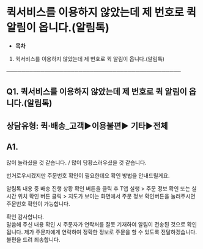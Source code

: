 # 퀵서비스를 이용하지 않았는데 제 번호로 퀵 알림이 옵니다.(알림톡)

* **목차**

1. 퀵서비스를 이용하지 않았는데 제 번호로 퀵 알림이 옵니다.(알림톡)

──────────────────────────────────────────────

**Q1. 퀵서비스를 이용하지 않았는데 제 번호로 퀵 알림이 옵니다.(알림톡)**
---------------------------------------------

상담유형: 퀵·배송\_고객▶**이용불편**▶ 기타▶전체
------------------------------

**A1.**
-------

많이 놀라셨을 것 같습니다. / 많이 당황스러우셨을 것 같습니다.

번거로우시겠지만 주문번호 확인이 필요한데요 확인 방법을 안내드릴게요.

알림톡 내용 중 배송 진행 상황 확인 버튼을 클릭 후 T앱 실행 > 주문 정보 확인 또는 실시간 위치 확인 버튼 클릭 > 지도가 보이는 화면에서 주문 정보 확인버튼을 눌러주시면 주문번호 확인이 가능합니다.

확인 감사합니다.   
말씀해 주신 내용 확인 시 주문자가 연락처를 잘못 기재하여 알림이 전송된 것으로 확인됩니다. 제가 주문자에게 연락하여 정확한 정보로 주문을 할 수 있도록 전달하겠습니다. 불편을 드려 죄송합니다.